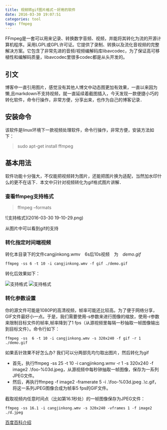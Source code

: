```yaml
---
title: 视频转gif图片格式－好用的软件
date: 2016-03-30 19:07:51
categories: tool 
tags: ffmpeg
---
```


FFmpeg是一套可以用来记录、转换数字音频、视频，并能将其转化为流的开源计算机程序。采用LGPL或GPL许可证。它提供了录制、转换以及流化音视频的完整解决方案。它包含了非常先进的音频/视频编解码库libavcodec，为了保证高可移植性和编解码质量，libavcodec里很多codec都是从头开发的。
## 引文
博客中一直引用图片，感觉没有其他人博文中动态图更加有效果，一直以来因为懒,且markdown不支持视频，就一直延续着截图插入，今天发现一款便捷小巧的转化软件，命令行操作，非常方便，分享出来，也作为自己的博客记录．

## 安装命令
该软件是linux环境下一款视频处理软件，命令行操作，非常方便，安装方法如下：

> sudo apt-get install ffmpeg

## 基本用法
软件功能十分强大，不仅能把视频转为图片，还能把图片换为适配，当然加水印什么的更不在话下．本文中只针对视频转化为gif格式图片讲解．

### 查看ffmpeg支持格式
> ffmpeg –formats

![支持格式](2016-03-30 19-10-29.png)

从图片中可以看到gif的支持



### 转化指定时间端视频
转化本目录下的文件cangjinkong.wmv　6s后10s视频　为　*demo.gif*

```ffmpeg -ss 6 -t 10 -i cangjinkong.wmv -f gif ./demo.gif```

转化后效果如下： 


![支持格式](http://img.blog.csdn.net/20160330195113710)  ![支持格式](a.gif)


### 转化参数设置
你的源文件可能是1080P的高清视频，帧率可能还比较高。为了便于网络分享，GIF文件最好小一点。于是，我们需要使用-s参数来进行图像的缩放，使用-r参数来限制目标文件的帧率,帧率降到了1 fps（从源视频里每隔一秒抽取一帧图像输出到目标文件）。命令行如下：

```ffmpeg -ss  6 -t 10 -i cangjinkong.wmv -s 320x240 -f gif -r 1 ./demo.gif```
>
如果丢针效果不好怎么办? 我们可以分两部先均匀取出图片，然后转化为gif

* 首先，执行ffmpeg -ss 25 -t 10 -i cangjinkong.wmv -r 1 -s 320x240 -f image2 .\foo-%03d.jpeg，从源视频中每秒钟抽取一帧图像，保存为一系列JPEG文件。
* 然后，再执行ffmpeg -f image2 -framerate 5 -i .\foo-%03d.jpeg .\c.gif，将这一系列JPEG图像合成为帧率5 fps的GIF文件。

>

截取视频内任意时间点（比如第16.1秒处）的一帧图像保存为JPEG文件：

```ffmpeg -ss 16.1 -i cangjinkong.wmv -s 320x240 -vframes 1 -f image2 ./d.jpeg```


[百度百科介绍](http://baike.baidu.com/link?url=yeAKY2Zfi310bwaYfsjKzZMfrcnGYCnuFdRvC9QdWzIMXtxErZOUv_kMIQGA32fh6ufuYPD5G5Jh-GqVitBEX_)


